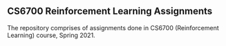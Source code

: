 ## CS6700 Reinforcement Learning Assignments
The repository comprises of assignments done in CS6700 (Reinforcement Learning) course, Spring 2021. 